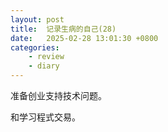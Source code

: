 ```yaml
---
layout: post
title:  记录生病的自己(28)
date:   2025-02-28 13:01:30 +0800
categories: 
    - review
    - diary
---
```


准备创业支持技术问题。

和学习程式交易。